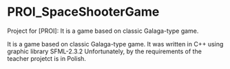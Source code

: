 # PROI_SpaceShooterGame
Project for [PROI]: It is a game based on classic Galaga-type game.

It is a game based on classic Galaga-type game. It was  written in C++ using graphic library SFML-2.3.2
Unfortunately, by the requirements of the teacher projetct is in Polish.
